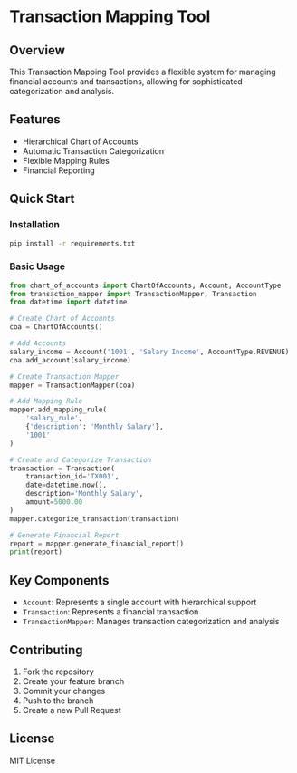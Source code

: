 # Transaction Mapping Tool

## Overview
This Transaction Mapping Tool provides a flexible system for managing financial accounts and transactions, allowing for sophisticated categorization and analysis.

## Features
- Hierarchical Chart of Accounts
- Automatic Transaction Categorization
- Flexible Mapping Rules
- Financial Reporting

## Quick Start

### Installation
```bash
pip install -r requirements.txt
```

### Basic Usage
```python
from chart_of_accounts import ChartOfAccounts, Account, AccountType
from transaction_mapper import TransactionMapper, Transaction
from datetime import datetime

# Create Chart of Accounts
coa = ChartOfAccounts()

# Add Accounts
salary_income = Account('1001', 'Salary Income', AccountType.REVENUE)
coa.add_account(salary_income)

# Create Transaction Mapper
mapper = TransactionMapper(coa)

# Add Mapping Rule
mapper.add_mapping_rule(
    'salary_rule', 
    {'description': 'Monthly Salary'}, 
    '1001'
)

# Create and Categorize Transaction
transaction = Transaction(
    transaction_id='TX001',
    date=datetime.now(),
    description='Monthly Salary',
    amount=5000.00
)
mapper.categorize_transaction(transaction)

# Generate Financial Report
report = mapper.generate_financial_report()
print(report)
```

## Key Components
- `Account`: Represents a single account with hierarchical support
- `Transaction`: Represents a financial transaction
- `TransactionMapper`: Manages transaction categorization and analysis

## Contributing
1. Fork the repository
2. Create your feature branch
3. Commit your changes
4. Push to the branch
5. Create a new Pull Request

## License
MIT License
